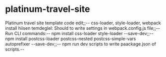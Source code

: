 # platinum-travel-site

Platinum travel site template code edit;;--
css-loader, style-loader, webpack install hiisen temdeglel: Should to write settings in webpack.config.js file;;--
Run CLI commands:--
npm install css-loader style-loader --save-dev;;--
npm install postcss-loader postcss-nested postcss-simple-vars autoprefixer --save-dev;;--
npm run dev scripts to write paackage.json of scripts.--
